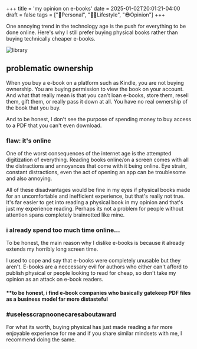 +++
title = 'my opinion on e-books'
date = 2025-01-02T20:01:21-04:00
draft = false
tags = ["🧑Personal", "🚶‍♀️Lifestyle", "😎Opinion"]
+++

One annoying trend in the technology age is the push for everything to be done online. Here's why I still prefer buying physical books rather than buying technically cheaper e-books.

![library](/pics/library.JPG)


## problematic ownership

When you buy a e-book on a platform such as Kindle, you are not buying ownership. You are buying permission to view the book on your account. And what that really mean is that you can't loan e-books, store them, resell them, gift them, or really pass it down at all. You have no real ownership of the book that you buy. 

And to be honest, I don't see the purpose of spending money to buy access to a PDF that you can't even download.

### flaw: it's online

One of the worst consequences of the internet age is the attempted digitization of everything. Reading books online/on a screen comes with all the distractions and annoyances that come with it being online. Eye strain, constant distractions, even the act of opening an app can be troublesome and also annoying.

All of these disadvantages would be fine in my eyes if physical books made for an uncomfortable and inefficient experience, but that's really not true. It's far easier to get into reading a physical book in my opinion and that's just my experience reading. Perhaps its not a problem for people without attention spans completely brainrotted like mine.

### i already spend too much time online...

To be honest, the main reason why I dislike e-books is because it already extends my horribly long screen time. 

I used to cope and say that e-books were completely unusable but they aren't. E-books are a neccessary evil for authors who either can't afford to publish physical or people looking to read for cheap, so don't take my opinion as an attack on e-book readers.

#### **to be honest, i find e-book companies who basically gatekeep PDF files as a business model far more distasteful

### #uselesscrapnoonecaresaboutaward

For what its worth, buying physical has just made reading a far more enjoyable experience for me and if you share similar mindsets with me, I recommend doing the same.
